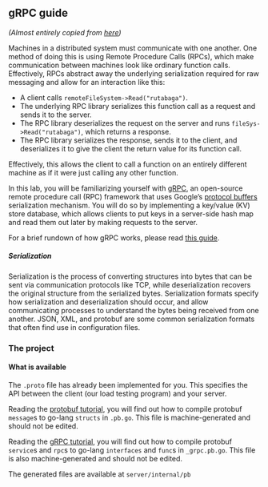 ## gRPC guide
_(Almost entirely copied from [here](https://inst.eecs.berkeley.edu/~cs162/sp23/static/hw/lab-grpc-rs/))_

Machines in a distributed system must communicate with one another.
One method of doing this is using Remote Procedure Calls (RPCs), which make communication between machines look like ordinary function calls.
Effectively, RPCs abstract away the underlying serialization required for raw messaging and allow for an interaction like this:

- A client calls `remoteFileSystem->Read("rutabaga")`.
- The underlying RPC library serializes this function call as a request and sends it to the server.
- The RPC library deserializes the request on the server and runs `fileSys->Read("rutabaga")`, which returns a response.
- The RPC library serializes the response, sends it to the client, and deserializes it to give the client the return value for its function call.

Effectively, this allows the client to call a function on an entirely different machine as if it were just calling any other function.


In this lab, you will be familiarizing yourself with [gRPC](https://grpc.io/about/), an open-source remote procedure call (RPC) framework
that uses Google’s [protocol buffers](https://developers.google.com/protocol-buffers/docs/overview) serialization mechanism.
You will do so by implementing a key/value (KV) store database,
which allows clients to put keys in a server-side hash map and read them out later by making requests to the server.

For a brief rundown of how gRPC works, please read [this guide](https://grpc.io/docs/what-is-grpc/introduction/).

##### Serialization
Serialization is the process of converting structures into bytes that can be sent via communication protocols like TCP,
while deserialization recovers the original structure from the serialized bytes.
Serialization formats specify how serialization and deserialization should occur,
and allow communicating processes to understand the bytes being received from one another.
JSON, XML, and protobuf are some common serialization formats that often find use in configuration files.

### The project

#### What is available
The `.proto` file has already been implemented for you. This specifies the API between the client (our load testing program) and your server.

Reading the [protobuf tutorial](https://protobuf.dev/getting-started/gotutorial/),
you will find out how to compile protobuf `message`s to go-lang `structs` in `.pb.go`.
This file is machine-generated and should not be edited.

Reading the [gRPC tutorial](https://grpc.io/docs/languages/go/basics/),
you will find out how to compile protobuf `service`s and `rpc`s to go-lang `interfaces` and `func`s in `_grpc.pb.go`.
This file is also machine-generated and should not be edited.

The generated files are available at `server/internal/pb`